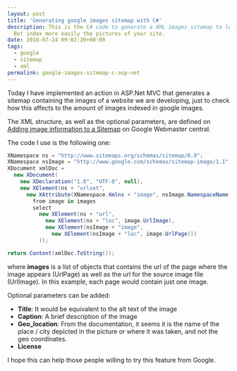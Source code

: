 ```yaml
---
layout: post
title: 'Generating google images sitemap with C#'
description: This is the C# code to generate a XML images sitemap to let Google Images
  Bot index more easily the pictures of your site.
date: 2010-07-24 09:02:20+00:00
tags:
  - google
  - sitemap
  - xml
permalink: google-images-sitemap-c-asp-net
---
```


Today I have implemented an action in ASP.Net MVC that generates a sitemap containing the images of a website we are developing, just to check how this affects to the amount of images indexed in google images.

The XML structure, as well as the optional parameters, are defined on [Adding image information to a Sitemap](http://www.google.com/support/webmasters/bin/answer.py?answer=178636) on Google Webmaster central.

<!-- more -->
The code I use is the following one:

```csharp
XNamespace ns = "http://www.sitemaps.org/schemas/sitemap/0.9";
XNamespace nsImage = "http://www.google.com/schemas/sitemap-image/1.1";
XDocument xmlDoc =
  new XDocument(
    new XDeclaration("1.0", "UTF-8", null),
    new XElement(ns + "urlset",
      new XAttribute(XNamespace.Xmlns + "image", nsImage.NamespaceName),
        from image in images
        select
          new XElement(ns + "url",
            new XElement(ns + "loc", image.UrlImage),
            new XElement(nsImage + "image",
              new XElement(nsImage + "loc", image.UrlPage)))
          ));

return Content(xmlDoc.ToString());
```

where **images** is a list of objects that contains the url of the page where the image appears (UrlPage) as well as the url for the source image file (UrlImage). In this example, each page would contain just one image.

Optional parameters can be added:

- **Title**: It would be equivalent to the alt text of the image
- **Caption**: A brief description of the image
- **Geo_location**: From the documentation, it seems it is the name of the place / city depicted in the picture or where it was taken, and not the geo coordinates.
- **License**

I hope this can help those people willing to try this feature from Google.
